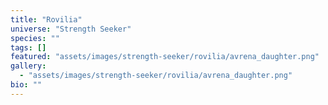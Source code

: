 ```yaml
---
title: "Rovilia"
universe: "Strength Seeker"
species: ""
tags: []
featured: "assets/images/strength-seeker/rovilia/avrena_daughter.png"
gallery:
  - "assets/images/strength-seeker/rovilia/avrena_daughter.png"
bio: ""
---
```

